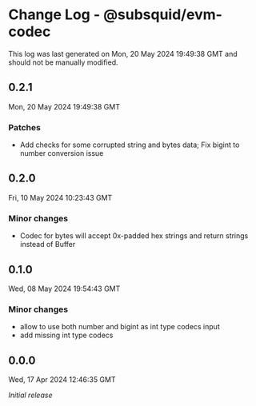 # Change Log - @subsquid/evm-codec

This log was last generated on Mon, 20 May 2024 19:49:38 GMT and should not be manually modified.

## 0.2.1
Mon, 20 May 2024 19:49:38 GMT

### Patches

- Add checks for some corrupted string and bytes data; Fix bigint to number conversion issue

## 0.2.0
Fri, 10 May 2024 10:23:43 GMT

### Minor changes

- Codec for bytes will accept 0x-padded hex strings and return strings instead of Buffer

## 0.1.0
Wed, 08 May 2024 19:54:43 GMT

### Minor changes

- allow to use both number and bigint as int type codecs input
- add missing int type codecs

## 0.0.0
Wed, 17 Apr 2024 12:46:35 GMT

_Initial release_

